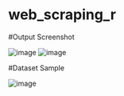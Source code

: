 # web_scraping_r

#Output Screenshot

![image](https://user-images.githubusercontent.com/76128118/161686639-20ba87dc-040f-48c7-8fa6-8d09de721cb3.png)
![image](https://user-images.githubusercontent.com/76128118/161686686-d416baf0-6901-4815-8913-3464bc2f42b2.png)

#Dataset Sample

![image](https://user-images.githubusercontent.com/76128118/161686785-aba5cd7b-523c-44da-990f-33828126d36e.png)
